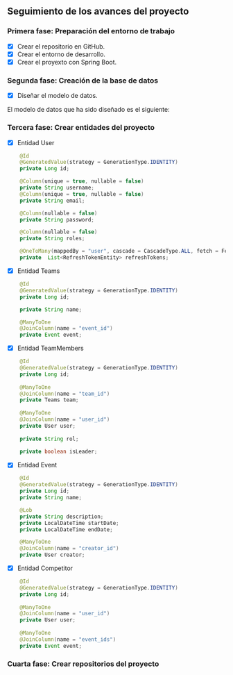 ## Seguimiento de los avances del proyecto

### Primera fase: Preparación del entorno de trabajo
- [x] Crear el repositorio en GitHub.
- [x] Crear el entorno de desarrollo.
- [x] Crear el proyexto con Spring Boot.

### Segunda fase: Creación de la base de datos
- [x] Diseñar el modelo de datos.

El modelo de datos que ha sido diseñado es el siguiente:


### Tercera fase: Crear entidades del proyecto

- [x] Entidad User

```java
    @Id
    @GeneratedValue(strategy = GenerationType.IDENTITY)
    private Long id;

    @Column(unique = true, nullable = false)
    private String username;
    @Column(unique = true, nullable = false)
    private String email;

    @Column(nullable = false)
    private String password;

    @Column(nullable = false)
    private String roles;

    @OneToMany(mappedBy = "user", cascade = CascadeType.ALL, fetch = FetchType.LAZY)
    private  List<RefreshTokenEntity> refreshTokens;
```

- [x] Entidad Teams
```java
    @Id
    @GeneratedValue(strategy = GenerationType.IDENTITY)
    private Long id;

    private String name;

    @ManyToOne
    @JoinColumn(name = "event_id")
    private Event event;
```

- [x] Entidad TeamMembers
```java
    @Id
    @GeneratedValue(strategy = GenerationType.IDENTITY)
    private Long id;
    
    @ManyToOne
    @JoinColumn(name = "team_id")
    private Teams team;
    
    @ManyToOne
    @JoinColumn(name = "user_id")
    private User user;
    
    private String rol;
    
    private boolean isLeader;
```
- [x] Entidad Event
```java
    @Id
    @GeneratedValue(strategy = GenerationType.IDENTITY)
    private Long id;
    private String name;

    @Lob
    private String description;
    private LocalDateTime startDate;
    private LocalDateTime endDate;

    @ManyToOne
    @JoinColumn(name = "creator_id")
    private User creator;
```
- [x] Entidad Competitor
```java
    @Id
    @GeneratedValue(strategy = GenerationType.IDENTITY)
    private Long id;
    
    @ManyToOne
    @JoinColumn(name = "user_id")
    private User user;
    
    @ManyToOne
    @JoinColumn(name = "event_ids")
    private Event event;
```
### Cuarta fase: Crear repositorios del proyecto


